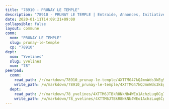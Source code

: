 ```yaml
---
title: "78910 - PRUNAY LE TEMPLE"
description: "78910 - PRUNAY LE TEMPLE | Entraide, Annonces, Initiatives"
date: 2020-01-11T14:09:21+09:00
collapsible: false
layout: commune
comm:
  nom: "PRUNAY LE TEMPLE"
  slug: prunay-le-temple
  cp: "78910"
dept:
  nom: "Yvelines"
  slug: yvelines
  num: "78"
peerpad:
  comm:
    read_path: /r/markdown/78910_prunay-le-temple/4XTTMG47kQJmnWds3kEg9N8zYZZp5J36KfVvokKSXhcbmpjtg
    write_path: /w/markdown/78910_prunay-le-temple/4XTTMG47kQJmnWds3kEg9N8zYZZp5J36KfVvokKSXhcbmpjtg-K3TgTjGEYppGziJrpomT4tfqNtxjU3qckngBkmHw6oy2DLWMrjxuaHeP1FFLc5qWZtU4kf7vzfxJx5eF2dHMfmZ8ExevjJPm2p2t911afPHaUrJeFFic57RiYjBmcc5qSimvSZMv
  dept:
    read_path: /r/markdown/78_yvelines/4XTTM6JTBkR8NkNb4WEo1AchzLuq6Cg73ydg7w9pErcQZA13p
    write_path: /w/markdown/78_yvelines/4XTTM6JTBkR8NkNb4WEo1AchzLuq6Cg73ydg7w9pErcQZA13p-K3TgUBFRQCPZwoWqJkunXeSjdgbtU3xzUSsui8DBc3rCTw6mbo4gNvfQRdE99JD3AnVW7fzseq687LKfGWCfAPajih5ByiZ3SpFz1r449oWaDnM5BHKZTbYtf6pEhRvzWbcazhrS
---
```


